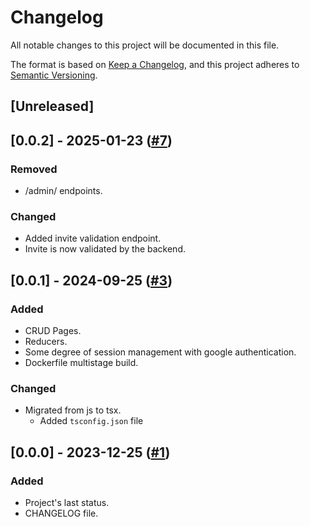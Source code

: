 # Changelog

All notable changes to this project will be documented in this file.

The format is based on [Keep a Changelog](https://keepachangelog.com/en/1.0.0/),
and this project adheres to [Semantic Versioning](https://semver.org/spec/v2.0.0.html).

## [Unreleased]

## [0.0.2] - 2025-01-23 ([#7](https://github.com/soria-lucas/qrsec_frontend/pull/7))
### Removed
- /admin/ endpoints.

### Changed
- Added invite validation endpoint.
- Invite is now validated by the backend.

## [0.0.1] - 2024-09-25 ([#3](https://github.com/soria-lucas/qrsec_frontend/pull/3))
### Added
- CRUD Pages.
- Reducers.
- Some degree of session management with google authentication.
- Dockerfile multistage build.

### Changed
- Migrated from js to tsx.
  - Added `tsconfig.json` file

## [0.0.0] - 2023-12-25 ([#1](https://github.com/soria-lucas/qrsec_frontend/pull/1))
### Added
- Project's last status.
- CHANGELOG file.
